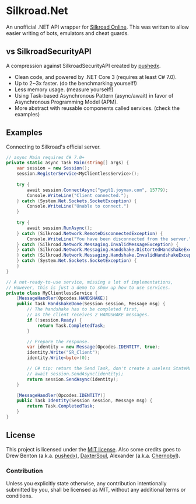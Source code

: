 ﻿# Silkroad.Net
An unofficial .NET API wrapper for [Silkroad Online]. This was written to allow easier writing of bots, emulators and cheat guards.

[Silkroad Online]: https://www.silkroadonline.net/

## vs SilkroadSecurityAPI
A compression against SilkroadSecurityAPI created by [pushedx].

* Clean code, and powered by .NET Core 3 (requires at least C# 7.0).
* Up to 2~3x faster. (do the benchmarking yourself!)
* Less memory usage. (measure yourself!)
* Using Task-based Asynchronous Pattern (async/await) in favor of Asynchronous Programming Model (APM).
* More abstract with reusable components called services. (check the examples)

## Examples
Connecting to Silkroad's official server. 
```c#
// async Main requires C# 7.0+
private static async Task Main(string[] args) {
    var session = new Session();
    session.RegisterService<MyClientlessService>();
	
    try {
        await session.ConnectAsync("gwgt1.joymax.com", 15779);
        Console.WriteLine("Client connected.");
    } catch (System.Net.Sockets.SocketException) {
        Console.WriteLine("Unable to connect.")
    } 
	
    try {
        await session.RunAsync();
    } catch (Silkroad.Network.RemoteDisconnectedException) {
        Console.WriteLine("You have been disconnected from the server.");
    } catch (Silkroad.Network.Messaging.InvalidMessageException) {
    } catch (Silkroad.Network.Messaging.Handshake.DistortedHandshakeException) {
    } catch (Silkroad.Network.Messaging.Handshake.InvalidHandshakeException) {
    } catch (System.Net.Sockets.SocketException) {
    }
}

// A not-ready-to-use service, missing a lot of implementations,
// However, this is just a demo to show up how to use services.
private class MyClientlessService {
    [MessageHandler(Opcodes.HANDSHAKE)]
    public Task HandshakeDone(Session session, Message msg) {
        // The handshake has to be completed first,
        // as the client receives 2 HANDSHAKE messages. 
        if (!session.Ready) {
            return Task.CompletedTask;
        }

        // Prepare the response.
        var identity = new Message(Opcodes.IDENTITY, true);
        identity.Write("SR_Client");
        identity.Write<byte>(0);

        // C# tip: return the Send Task, don't create a useless StateMachine.
        // await session.SendAsync(identity);
        return session.SendAsync(identity);
    }

    [MessageHandler(Opcodes.IDENTITY)]
    public Task Identity(Session session, Message msg) {
        return Task.CompletedTask;
    }
}
``` 

## License
This project is licensed under the [MIT license].
Also some credits goes to Drew Benton (a.k.a. [pushedx]), [DaxterSoul], Alexander (a.k.a. [Chernobyl]).

[MIT license]: LICENSE
[pushedx]: https://www.elitepvpers.com/forum/members/900141-pushedx.html
[DaxterSoul]: https://github.com/DummkopfOfHachtenduden
[Chernobyl]: https://gitlab.com/Chernobyl_

### Contribution
Unless you explicitly state otherwise, any contribution intentionally submitted
by you, shall be licensed as MIT, without any additional terms or conditions.
